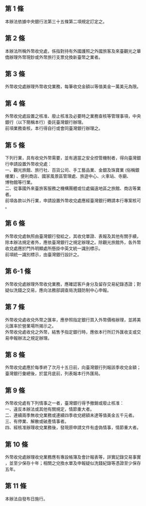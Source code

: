 第 1 條
-------
本辦法依據中央銀行法第三十五條第二項規定訂定之。

第 2 條
-------
本辦法所稱外幣收兌處，係指對持有外國護照之外國旅客及來臺觀光之華  
僑辦理外幣現鈔或外幣旅行支票兌換新臺幣之業者。

第 3 條
-------
外幣收兌處辦理外幣收兌業務，每筆收兌金額以等值美金一萬美元為限。

第 4 條
-------
外幣收兌處設置之核准、廢止核准及必要時之業務查核等管理事項，中央  
銀行（以下簡稱本行）委託臺灣銀行辦理。  
前項業務查核，本行得自行或會同臺灣銀行辦理之。

第 5 條
-------
下列行業，具有收兌外幣需要，並有適當之安全控管機制者，得向臺灣銀  
行申請設置外幣收兌處：  
一、觀光旅館、旅行社、百貨公司、手工藝品業、金銀及珠寶業 (俗稱銀  
    樓業) 、便利商店、國家風景區管理處、旅遊中心、火車站、寺廟、  
    博物館等行業。  
二、從事國外來臺旅客服務之機構團體或位處偏遠地區之旅館、商店等業  
    者。  
前項各款以外行業，申請設置外幣收兌處應經臺灣銀行轉請本行專案核可  
。

第 6 條
-------
外幣收兌處執照由臺灣銀行發給之，其收兌單證、表報及其他有關手續，  
除本辦法規定者外，應依臺灣銀行之規定辦理之。除觀光旅館外，各外幣  
收兌處應於門外明顯處所懸掛中英文統一識別標示。  
前項統一識別標示，由臺灣銀行設計之。

第 6-1 條
---------
外幣收兌處辦理外幣收兌業務，應確認客戶身分及留存交易紀錄憑證；對  
疑似洗錢之交易，應向法務部調查局洗錢防制中心申報。

第 7 條
-------
外幣收兌處收兌外幣之匯率，應參照指定銀行買入外幣價格辦理，並將美  
元匯率於營業場所揭示之。  
外幣收兌處收兌之外幣，結售予指定銀行時，應依本行所訂外匯收支或交  
易申報辦法之規定辦理。

第 8 條
-------
外幣收兌處應於每季終了次月十五日前，向臺灣銀行列報該季收兌金額；  
臺灣銀行彙總後，於當月底前，列表報本行外匯局。

第 9 條
-------
外幣收兌處有下列情事之一者，臺灣銀行得予撤銷或廢止核准：  
一、違反本辦法或其他有關規定，情節重大者。  
二、連續兩季無收兌業務或連續四季收兌總額未達等值美金五千元者。  
三、有停業、解散或破產情事者。  
四、經核准辦理收兌業務後，發現原申請文件有虛偽情事，情節重大者。

第 10 條
--------
外幣收兌處辦理收兌業務應有專設帳簿及會計報表等，詳實記錄交易事實  
，並至少保存十年；相關之兌換水單及申報疑似洗錢紀錄等憑證至少保存  
五年。

第 11 條
--------
本辦法自發布日施行。

